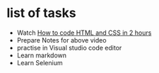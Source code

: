 # list of tasks

* Watch [How to code HTML and CSS in 2 hours](https://www.youtube.com/watch?v=9-QavhHyfkk)
* Prepare Notes for above video
* practise in Visual studio code editor
* Learn markdown
* Learn Selenium